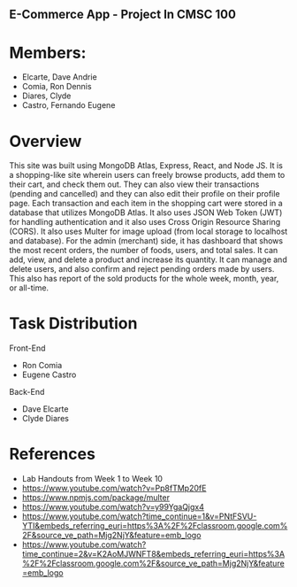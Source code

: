 ## E-Commerce App - Project In CMSC 100

# Members:

- Elcarte, Dave Andrie
- Comia, Ron Dennis
- Diares, Clyde
- Castro, Fernando Eugene

# Overview

This site was built using MongoDB Atlas, Express, React, and Node JS. It is a shopping-like site wherein users can freely
browse products, add them to their cart, and check them out. They can also view their transactions (pending and cancelled) and they can also edit their profile on their profile page. Each transaction and each item in the shopping cart were stored in a database that utilizes MongoDB Atlas. It also uses JSON Web Token (JWT) for handling authentication and it also uses Cross Origin Resource Sharing (CORS). It also uses Multer for image upload (from local storage to localhost and database).
For the admin (merchant) side, it has dashboard that shows the most recent orders, the number of foods, users, and total sales. It can add, view, and delete a product and increase its quantity. It can manage and delete users, and also confirm and reject pending orders made by users. This also has report of the sold products for the whole week, month, year, or all-time.

# Task Distribution

Front-End

- Ron Comia
- Eugene Castro

Back-End

- Dave Elcarte
- Clyde Diares

# References

- Lab Handouts from Week 1 to Week 10
- https://www.youtube.com/watch?v=Pp8fTMp20fE
- https://www.npmjs.com/package/multer
- https://www.youtube.com/watch?v=y99YgaQjgx4
- https://www.youtube.com/watch?time_continue=1&v=PNtFSVU-YTI&embeds_referring_euri=https%3A%2F%2Fclassroom.google.com%2F&source_ve_path=Mjg2NjY&feature=emb_logo
- https://www.youtube.com/watch?time_continue=2&v=K2AoMJWNFT8&embeds_referring_euri=https%3A%2F%2Fclassroom.google.com%2F&source_ve_path=Mjg2NjY&feature=emb_logo
